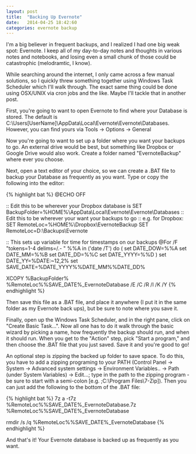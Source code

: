 ```yaml
---
layout: post
title:  "Backing Up Evernote"
date:   2014-04-25 18:42:60
categories: evernote backup
---
```

I'm a big believer in frequent backups, and I realized I had one big weak spot: Evernote. I keep all of my day-to-day notes and thoughts in various notes and notebooks, and losing even a small chunk of those could be catastrophic (melodramtic, I know).

While searching around the internet, I only came across a few manual solutions, so I quickly threw something together using Windows Task Scheduler which I'll walk through. The exact same thing could be done using OSX/UNIX via cron jobs and the like. Maybe I'll tackle that in another post.

First, you're going to want to open Evernote to find where your Database is stored. The default is C:\Users\[UserName]\AppData\Local\Evernote\Evernote\Databases. However, you can find yours via Tools -> Options -> General

Now you're going to want to set up a folder where you want your backups to go. An external drive would be best, but something like Dropbox or Google Drive would also work. Create a folder named "EvernoteBackup" where ever you choose.

Next, open a text editor of your choice, so we can create a .BAT file to backup your Database as frequently as you want. Type or copy the following into the editor:

{% highlight bat %}
@ECHO OFF

:: Edit this to be wherever your Dropbox database is
SET BackupFolder=%HOME%\AppData\Local\Evernote\Evernote\Databases
:: Edit this to be wherever your want your backups to go
:: e.g. for Dropbox: SET RemoteLoc=%HOME%\Dropbox\EvernoteBackup
SET RemoteLoc=D:\Backups\Evernote

:: This sets up variable for time for timestamps on our backups
@For /F "tokens=1-4 delims=/.- " %%A in ('date /T') do (
   set DATE_DOW=%%A
   set DATE_MM=%%B
   set DATE_DD=%%C
   set DATE_YYYY=%%D
)
set DATE_YY=%DATE:~12,2%
set SAVE_DATE=%DATE_YYYY%%DATE_MM%%DATE_DD%

XCOPY %BackupFolder% %RemoteLoc%\%SAVE_DATE%_EvernoteDatabase
/E /C /R /I /K /Y
{% endhighlight %}

Then save this file as a .BAT file, and place it anywhere (I put it in the same folder as my Evernote back ups), but be sure to note where you save it.

Finally, open up the Windows Task Scheduler, and in the right pane, click on "Create Basic Task...". Now all one has to do it walk through the basic wizard by picking a name, how frequently the backup should run, and when it should run. When you get to the "Action" step, pick "Start a program," and then choose the .BAT file that you just saved. Save it and you're good to go!

An optional step is zipping the backed up folder to save space. To do this, you have to add a zipping programing to your PATH (Control Panel -> System -> Advanced system settings -> Environment Variables.. -> Path (under System Variables) -> Edit...; type in the path to the zipping program - be sure to start with a semi-colon [e.g. ;C:\Program Files\7-Zip]). Then you can just add the following to the bottom of the .BAT file:

{% highlight bat %}
7z a -t7z %RemoteLoc%\%SAVE_DATE%_EvernoteDatabase.7z %RemoteLoc%\%SAVE_DATE%_EvernoteDatabase

rmdir /s /q %RemoteLoc%\%SAVE_DATE%_EvernoteDatabase
{% endhighlight %}

And that's it! Your Evernote database is backed up as frequently as you want.

